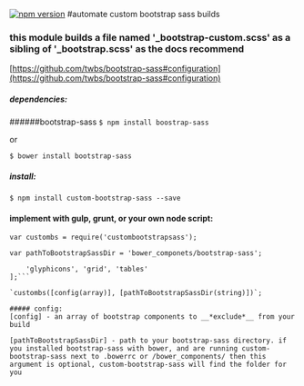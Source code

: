 [![npm version](https://badge.fury.io/js/custom-bootstrap-sass.svg)](https://badge.fury.io/js/custom-bootstrap-sass)
#automate custom bootstrap sass builds
### this module builds a file named '_bootstrap-custom.scss' as a sibling of '_bootstrap.scss' as the docs recommend
[https://github.com/twbs/bootstrap-sass#configuration](https://github.com/twbs/bootstrap-sass#configuration)
##### dependencies:
######bootstrap-sass
`$ npm install boostrap-sass`

or

`$ bower install bootstrap-sass`

##### install:
`$ npm install custom-bootstrap-sass --save`


#### implement with gulp, grunt, or your own node script:
`var custombs = require('custombootstrapsass');`

`var pathToBootstrapSassDir = 'bower_componets/bootstrap-sass';`

```var config = [ 
    'glyphicons', 'grid', 'tables'
];```

`custombs([config(array)], [pathToBootstrapSassDir(string)])`;

##### config:
[config] - an array of bootstrap components to __*exclude*__ from your build

[pathToBootstrapSassDir] - path to your bootstrap-sass directory. if you installed bootstrap-sass with bower, and are running custom-bootstrap-sass next to .bowerrc or /bower_components/ then this argument is optional, custom-bootstrap-sass will find the folder for you
